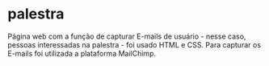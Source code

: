 # palestra
Página web com a função de capturar E-mails de usuário - nesse caso, pessoas interessadas na palestra - foi usado HTML e CSS. Para capturar os E-mails foi utilizada a plataforma MailChimp.
